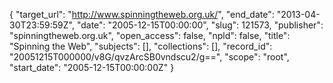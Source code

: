 {
  "target_url": "http://www.spinningtheweb.org.uk/", 
  "end_date": "2013-04-30T23:59:59Z", 
  "date": "2005-12-15T00:00:00", 
  "slug": 121573, 
  "publisher": "spinningtheweb.org.uk", 
  "open_access": false, 
  "npld": false, 
  "title": "Spinning the Web", 
  "subjects": [], 
  "collections": [], 
  "record_id": "20051215T000000/v8G/qvzArcSB0vndscu2/g==", 
  "scope": "root", 
  "start_date": "2005-12-15T00:00:00Z"
}

